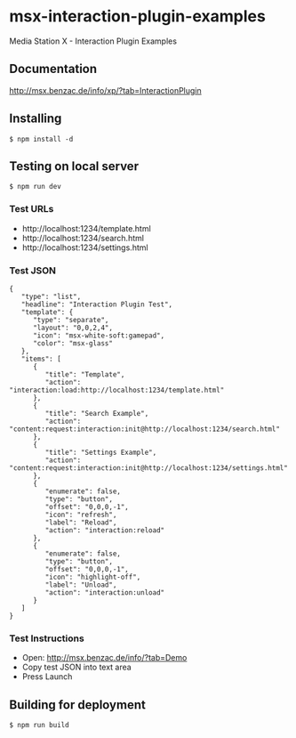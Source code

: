 # msx-interaction-plugin-examples
Media Station X - Interaction Plugin Examples

## Documentation
http://msx.benzac.de/info/xp/?tab=InteractionPlugin

## Installing
```
$ npm install -d
```

## Testing on local server
```
$ npm run dev
```

### Test URLs
* http://localhost:1234/template.html
* http://localhost:1234/search.html
* http://localhost:1234/settings.html

### Test JSON
```
{
   "type": "list",
   "headline": "Interaction Plugin Test",
   "template": {
      "type": "separate",
      "layout": "0,0,2,4",
      "icon": "msx-white-soft:gamepad",
      "color": "msx-glass"
   },
   "items": [
      {
         "title": "Template",
         "action": "interaction:load:http://localhost:1234/template.html"
      },
      {
         "title": "Search Example",
         "action": "content:request:interaction:init@http://localhost:1234/search.html"
      },
      {
         "title": "Settings Example",
         "action": "content:request:interaction:init@http://localhost:1234/settings.html"
      },
      {
         "enumerate": false,
         "type": "button",
         "offset": "0,0,0,-1",
         "icon": "refresh",
         "label": "Reload",
         "action": "interaction:reload"
      },
      {
         "enumerate": false,
         "type": "button",
         "offset": "0,0,0,-1",
         "icon": "highlight-off",
         "label": "Unload",
         "action": "interaction:unload"
      }
   ]
}
```
### Test Instructions
* Open: http://msx.benzac.de/info/?tab=Demo
* Copy test JSON into text area
* Press Launch

## Building for deployment
```
$ npm run build
```
